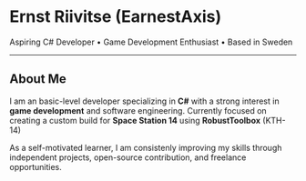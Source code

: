 # Ernst Riivitse (EarnestAxis)

Aspiring C# Developer • Game Development Enthusiast • Based in Sweden

---

## About Me

I am an basic-level developer specializing in **C#** with a strong interest in **game development** and software engineering.
Currently focused on creating a custom build for **Space Station 14** using **RobustToolbox** (KTH-14)

As a self-motivated learner, I am consistenly improving my skills through independent projects, open-source contribution, and freelance opportunities.
